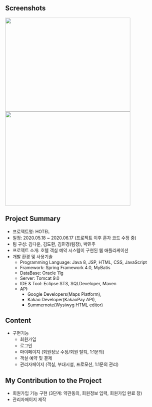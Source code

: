 ## Screenshots
<div>
<img src="https://user-images.githubusercontent.com/59958016/89597246-7f41ce80-d894-11ea-9057-95eed21abebd.png" width="400" height="300"></img>
<img src="https://user-images.githubusercontent.com/59958016/92439373-ae29c800-f1e5-11ea-96a9-5c7d243deaa8.png" width="400" height="300"></img>
</div>

## Project Summary
* 프로젝트명: HOTEL
* 일정: 2020.05.18 ~ 2020.06.17 (프로젝트 이후 혼자 코드 수정 중)
* 팀 구성: 김다운, 김도환, 김민경(팀장), 박민주
* 프로젝트 소개: 호텔 객실 예약 시스템이 구현된 웹 애플리케이션 
* 개발 환경 및 사용기술
  - Programming Language: Java 8, JSP, HTML, CSS, JavaScript
  - Framework: Spring Framework 4.0, MyBatis
  - DataBase: Oracle 11g
  - Server: Tomcat 9.0
  - IDE & Tool: Eclipse STS, SQLDeveloper, Maven
  - API:
    - Google Developers(Maps Platform), 
    - Kakao Developer(KakaoPay API),
    - Summernote(Wysiwyg HTML editor)
    
## Content
* 구현기능
  - 회원가입
  - 로그인
  - 마이페이지 (회원정보 수정/회원 탈퇴, 1:1문의)
  - 객실 예약 및 결제
  - 관리자페이지 (객실, 부대시설, 프로모션, 1:1문의 관리)
  
## My Contribution to the Project
  - 회원가입 기능 구현 (3단계: 약관동의, 회원정보 입력, 회원가입 완료 창)
  - 관리자페이지 제작
